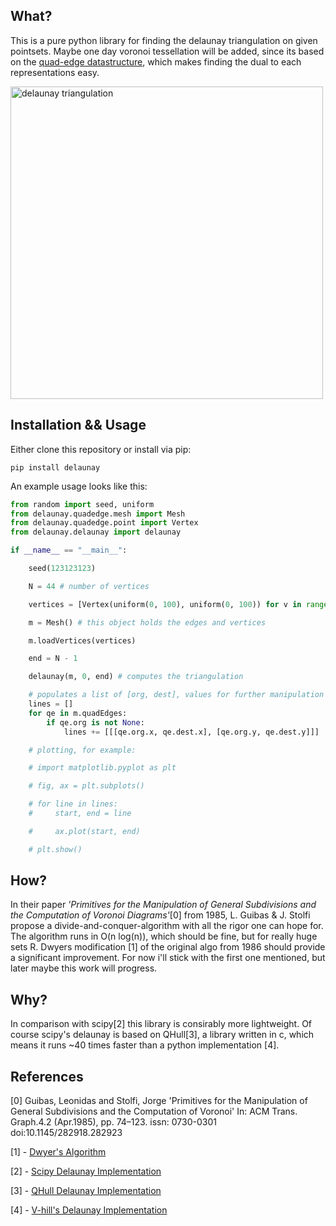## What?

This is a pure python library for finding the
delaunay triangulation on given pointsets.
Maybe one day voronoi tessellation will be added, since its based on
the [quad-edge datastructure](https://en.wikipedia.org/wiki/Quad-edge),
which makes finding the dual to each representations
easy.

<img src="./images/plot.png" alt="delaunay triangulation" width="500"/>

## Installation && Usage

Either clone this repository or install via
pip:

`pip install delaunay`

An example usage looks like this:

```python
from random import seed, uniform
from delaunay.quadedge.mesh import Mesh
from delaunay.quadedge.point import Vertex
from delaunay.delaunay import delaunay

if __name__ == "__main__":

    seed(123123123)

    N = 44 # number of vertices

    vertices = [Vertex(uniform(0, 100), uniform(0, 100)) for v in range(N)]

    m = Mesh() # this object holds the edges and vertices

    m.loadVertices(vertices)

    end = N - 1

    delaunay(m, 0, end) # computes the triangulation

    # populates a list of [org, dest], values for further manipulation
    lines = []
    for qe in m.quadEdges:
        if qe.org is not None:
            lines += [[[qe.org.x, qe.dest.x], [qe.org.y, qe.dest.y]]]

    # plotting, for example:

    # import matplotlib.pyplot as plt

    # fig, ax = plt.subplots()

    # for line in lines:
    #     start, end = line

    #     ax.plot(start, end)

    # plt.show()

```

## How?

In their paper *'Primitives for the Manipulation
of General Subdivisions and the Computation of Voronoi Diagrams'*[0]
from 1985, L. Guibas & J. Stolfi propose a divide-and-conquer-algorithm
with all the rigor one can hope for.
The algorithm runs in O(n log(n)), which should be fine,
but for really huge sets R. Dwyers modification [1] of the
original algo from 1986 should provide a significant
improvement. For now i'll stick with the first one
mentioned, but later maybe this work will progress.

## Why?

In comparison with scipy[2] this library is
consirably more lightweight. Of course scipy's delaunay is
based on QHull[3], a library written in c, which means it
runs ~40 times faster than a python implementation [4].

## References

[0] Guibas, Leonidas and Stolfi, Jorge
'Primitives for the Manipulation of General Subdivisions and the Computation of Voronoi'
In: ACM Trans. Graph.4.2 (Apr.1985), pp. 74–123. issn: 0730-0301 doi:10.1145/282918.282923

[1] - [Dwyer's Algorithm](https://github.com/rexdwyer/DelaunayTriangulation)

[2] - [Scipy Delaunay Implementation](https://scipy.org/)

[3] - [QHull Delaunay Implementation](http://www.qhull.org/html/qdelaun.htm)

[4] - [V-hill's Delaunay Implementation](https://github.com/V-Hill/delaunay-triangulation)
